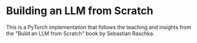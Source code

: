 # Building an LLM from Scratch

This is a PyTorch implementation that follows the teaching and insights from the "Build an LLM from Scratch" book by Sebastian Raschka.
